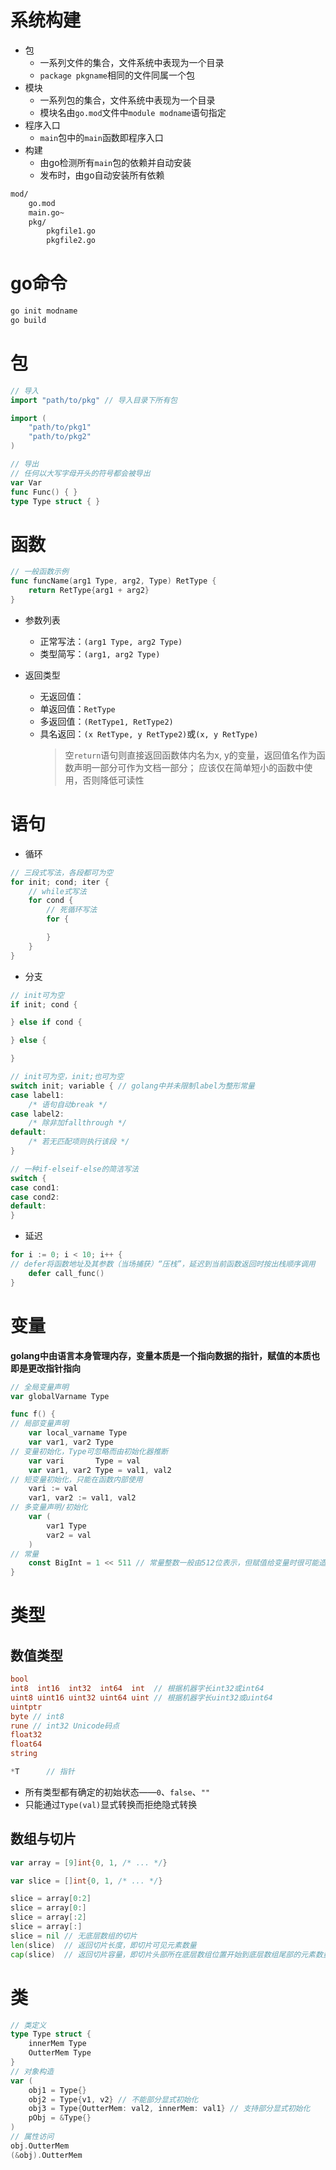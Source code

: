 # 系统构建
* 包
    * 一系列文件的集合，文件系统中表现为一个目录
    * `package pkgname`相同的文件同属一个包
* 模块
    * 一系列包的集合，文件系统中表现为一个目录
    * 模块名由`go.mod`文件中`module modname`语句指定
* 程序入口
    * `main`包中的`main`函数即程序入口
* 构建
    * 由go检测所有`main`包的依赖并自动安装
    * 发布时，由go自动安装所有依赖
```txt
mod/
    go.mod
    main.go~
    pkg/
        pkgfile1.go
        pkgfile2.go
```

# go命令
```sh
go init modname
go build
```


# 包
```go
// 导入
import "path/to/pkg" // 导入目录下所有包

import (
    "path/to/pkg1"
    "path/to/pkg2"
)

// 导出
// 任何以大写字母开头的符号都会被导出
var Var
func Func() { }
type Type struct { }
```


# 函数
```go
// 一般函数示例
func funcName(arg1 Type, arg2, Type) RetType {
    return RetType{arg1 + arg2}
}
```
* 参数列表
    * 正常写法：`(arg1 Type, arg2 Type)`
    * 类型简写：`(arg1, arg2 Type)`

* 返回类型
    * 无返回值：` `
    * 单返回值：`RetType`
    * 多返回值：`(RetType1, RetType2)`
    * 具名返回：`(x RetType, y RetType2)`或`(x, y RetType)`
        > 空`return`语句则直接返回函数体内名为x, y的变量，返回值名作为函数声明一部分可作为文档一部分；
        > 应该仅在简单短小的函数中使用，否则降低可读性


# 语句
* 循环
```go
// 三段式写法，各段都可为空
for init; cond; iter {
    // while式写法
    for cond {
        // 死循环写法
        for {

        }
    }
}
```

* 分支
```go
// init可为空
if init; cond {

} else if cond {

} else {

}

// init可为空，init;也可为空
switch init; variable { // golang中并未限制label为整形常量
case label1:
    /* 语句自动break */
case label2:
    /* 除非加fallthrough */
default:
    /* 若无匹配项则执行该段 */
}

// 一种if-elseif-else的简洁写法
switch {
case cond1:
case cond2:
default:
}
```

* 延迟
```go
for i := 0; i < 10; i++ {
// defer将函数地址及其参数（当场捕获）“压栈”，延迟到当前函数返回时按出栈顺序调用
    defer call_func()
}
```


# 变量
**golang中由语言本身管理内存，变量本质是一个指向数据的指针，赋值的本质也即是更改指针指向**
```go
// 全局变量声明
var globalVarname Type

func f() {
// 局部变量声明
    var local_varname Type
    var var1, var2 Type
// 变量初始化，Type可忽略而由初始化器推断
    var vari       Type = val
    var var1, var2 Type = val1, val2
// 短变量初始化，只能在函数内部使用
    vari := val
    var1, var2 := val1, val2
// 多变量声明/初始化
    var (
        var1 Type
        var2 = val
    )
// 常量
    const BigInt = 1 << 511 // 常量整数一般由512位表示，但赋值给变量时很可能造成溢出
}
```



# 类型
## 数值类型
```go
bool
int8  int16  int32  int64  int  // 根据机器字长int32或int64
uint8 uint16 uint32 uint64 uint // 根据机器字长uint32或uint64
uintptr
byte // int8
rune // int32 Unicode码点
float32
float64
string

*T      // 指针
```
* 所有类型都有确定的初始状态——`0`、`false`、`""`
* 只能通过`Type(val)`显式转换而拒绝隐式转换


## 数组与切片
```go
var array = [9]int{0, 1, /* ... */}

var slice = []int{0, 1, /* ... */}

slice = array[0:2]
slice = array[0:]
slice = array[:2]
slice = array[:]
slice = nil // 无底层数组的切片
len(slice)  // 返回切片长度，即切片可见元素数量
cap(slice)  // 返回切片容量，即切片头部所在底层数组位置开始到底层数组尾部的元素数量

```


# 类
```go
// 类定义
type Type struct {
    innerMem Type
    OutterMem Type
}
// 对象构造
var (
    obj1 = Type{}
    obj2 = Type{v1, v2} // 不能部分显式初始化
    obj3 = Type{OutterMem: val2, innerMem: val1} // 支持部分显式初始化
    pObj = &Type{}
)
// 属性访问
obj.OutterMem
(&obj).OutterMem
```
